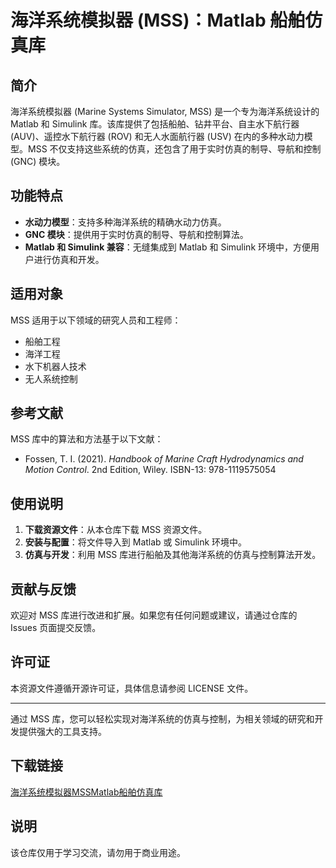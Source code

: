 # 海洋系统模拟器 (MSS)：Matlab 船舶仿真库

## 简介

海洋系统模拟器 (Marine Systems Simulator, MSS) 是一个专为海洋系统设计的 Matlab 和 Simulink 库。该库提供了包括船舶、钻井平台、自主水下航行器 (AUV)、遥控水下航行器 (ROV) 和无人水面航行器 (USV) 在内的多种水动力模型。MSS 不仅支持这些系统的仿真，还包含了用于实时仿真的制导、导航和控制 (GNC) 模块。

## 功能特点

- **水动力模型**：支持多种海洋系统的精确水动力仿真。
- **GNC 模块**：提供用于实时仿真的制导、导航和控制算法。
- **Matlab 和 Simulink 兼容**：无缝集成到 Matlab 和 Simulink 环境中，方便用户进行仿真和开发。

## 适用对象

MSS 适用于以下领域的研究人员和工程师：

- 船舶工程
- 海洋工程
- 水下机器人技术
- 无人系统控制

## 参考文献

MSS 库中的算法和方法基于以下文献：

- Fossen, T. I. (2021). *Handbook of Marine Craft Hydrodynamics and Motion Control*. 2nd Edition, Wiley. ISBN-13: 978-1119575054

## 使用说明

1. **下载资源文件**：从本仓库下载 MSS 资源文件。
2. **安装与配置**：将文件导入到 Matlab 或 Simulink 环境中。
3. **仿真与开发**：利用 MSS 库进行船舶及其他海洋系统的仿真与控制算法开发。

## 贡献与反馈

欢迎对 MSS 库进行改进和扩展。如果您有任何问题或建议，请通过仓库的 Issues 页面提交反馈。

## 许可证

本资源文件遵循开源许可证，具体信息请参阅 LICENSE 文件。

---

通过 MSS 库，您可以轻松实现对海洋系统的仿真与控制，为相关领域的研究和开发提供强大的工具支持。

## 下载链接
[海洋系统模拟器MSSMatlab船舶仿真库](https://pan.quark.cn/s/46120a06746a)

## 说明

该仓库仅用于学习交流，请勿用于商业用途。
